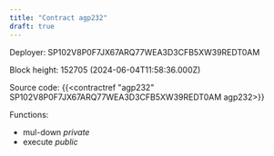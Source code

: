 ```yaml
---
title: "Contract agp232"
draft: true
---
```

Deployer: SP102V8P0F7JX67ARQ77WEA3D3CFB5XW39REDT0AM


 



Block height: 152705 (2024-06-04T11:58:36.000Z)

Source code: {{<contractref "agp232" SP102V8P0F7JX67ARQ77WEA3D3CFB5XW39REDT0AM agp232>}}

Functions:

* mul-down _private_
* execute _public_
